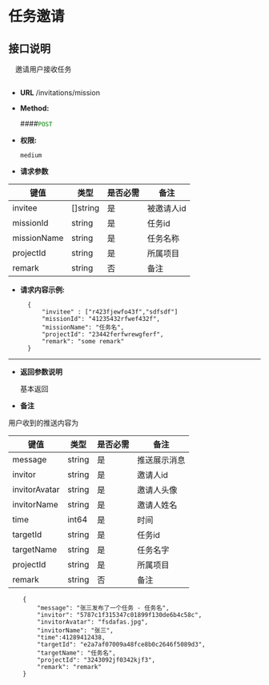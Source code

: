 # 任务邀请

## 接口说明

　邀请用户接收任务

## 


* **URL**
        /invitations/mission

* **Method:**
  
  ####<font color=green>`POST`</font>

* **权限:**

  `medium`

*  **请求参数**

**键值** | **类型** | **是否必需** | **备注**
---------|----------|--------------|---------
invitee|[]string|是|被邀请人id
missionId|string|是|任务id
missionName|string|是|任务名称
projectId|string|是|所属项目
remark|string|否|备注

* **请求内容示例:**


        { 
            "invitee" : ["r423fjewfo43f","sdfsdf"]
            "missionId": "41235432rfwef432f",
            "missionName": "任务名",
            "projectId": "23442ferfwrewgferf",
            "remark": "some remark"
        }
--- 
*  **返回参数说明**

    基本返回
    
*  **备注**

用户收到的推送内容为

**键值** | **类型** | **是否必需** | **备注**
---------|----------|--------------|---------
message    |string |是 |推送展示消息
invitor    |string |是 |邀请人id
invitorAvatar|string|是|邀请人头像
invitorName|string|是|邀请人姓名
time|int64|是|时间
targetId    |string |是 |任务id
targetName    |string |是 |任务名字
projectId|string|是|所属项目
remark    |string |否 |备注

        {
            "message": "张三发布了一个任务 - 任务名",
            "invitor": "5787c1f315347c01899f130de6b4c58c",
            "invitorAvatar": "fsdafas.jpg",
            "invitorName": "张三",
            "time":41289412438,
            "targetId": "e2a7af07009a48fce8b0c2646f5089d3",
            "targetName": "任务名",
            "projectId": "3243092jf0342kjf3",
            "remark": "remark"
        }